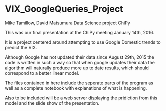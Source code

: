 # VIX_GoogleQueries_Project
Mike Tamillow, David Matsumura Data Science project ChiPy

This was our final presentation at the ChiPy meeting January 14th, 2016.

It is a project centered around attempting to use Google Domestic trends to predict the VIX.

Although Google has not updated their data since August 29th, 2015 
the code is written in such a way so that when google updates their data
the algorithm will naturally produce more up to date results, which should
correspond to a better linear model.

The files contained in here include the seperate parts of the program as well as a
complete notebook with explanations of what is happening.

Also to be included will be a web server displaying the pridiction from this model
and the slide show of the presentation.
